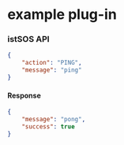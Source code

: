 # example plug-in

### istSOS API

```json
{
    "action": "PING",
    "message": "ping"
}
```

#### Response

```json
{
    "message": "pong",
    "success": true
}
```
